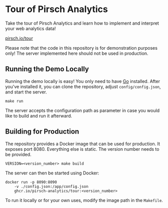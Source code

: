 # Tour of Pirsch Analytics

Take the tour of Pirsch Analytics and learn how to implement and interpret your web analytics data!

[pirsch.io/tour](https://pirsch.io/tour)

Please note that the code in this repository is for demonstration purposes only! The server implemented here should not be used in production.

## Running the Demo Locally

Running the demo locally is easy! You only need to have [Go](https://go.dev) installed. After you've installed it, you can clone the repository, adjust `config/config.json`, and start the server.

```
make run
```

The server accepts the configuration path as parameter in case you would like to build and run it afterward.

## Building for Production

The repository provides a Docker image that can be used for production. It exposes port 8080. Everything else is static. The version number needs to be provided.

```
VERSION=<version_number> make build
```

The server can then be started using Docker:

```
docker run -p 8090:8090
    -v ./config.json:/app/config.json
    ghcr.io/pirsch-analytics/tour:<version_number>
```

To run it locally or for your own uses, modify the image path in the `Makefile`.
